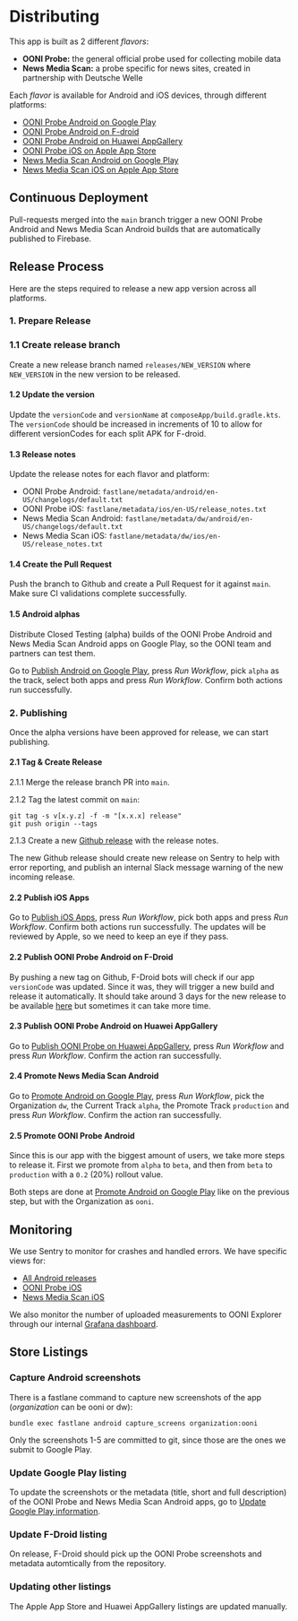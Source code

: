 # Distributing

This app is built as 2 different *flavors*:

- **OONI Probe:** the general official probe used for collecting mobile data
- **News Media Scan:** a probe specific for news sites, created in partnership with Deutsche Welle

Each *flavor* is available for Android and iOS devices, through different platforms:

- [OONI Probe Android on Google Play](https://play.google.com/store/apps/details?id=org.openobservatory.ooniprobe)
- [OONI Probe Android on F-droid](https://f-droid.org/en/packages/org.openobservatory.ooniprobe/)
- [OONI Probe Android on Huawei AppGallery](https://appgallery.huawei.com/app/C105911849)
- [OONI Probe iOS on Apple App Store](https://apps.apple.com/us/app/ooni-probe/id1199566366)
- [News Media Scan Android on Google Play](https://play.google.com/store/apps/details?id=com.dw.ooniprobe)
- [News Media Scan iOS on Apple App Store](https://apps.apple.com/us/app/news-media-scan/id6738992797)

## Continuous Deployment

Pull-requests merged into the `main` branch trigger a new OONI Probe Android and News Media Scan
Android builds that are automatically published to Firebase.

## Release Process

Here are the steps required to release a new app version across all platforms.

### 1. Prepare Release

### 1.1 Create release branch

Create a new release branch named `releases/NEW_VERSION` where `NEW_VERSION` in the new version to
be released.

#### 1.2 Update the version

Update the `versionCode` and `versionName` at `composeApp/build.gradle.kts`. The `versionCode`
should be increased in increments of 10 to allow for different versionCodes for each split APK for
F-droid.

#### 1.3 Release notes

Update the release notes for each flavor and platform:
- OONI Probe Android: `fastlane/metadata/android/en-US/changelogs/default.txt`
- OONI Probe iOS: `fastlane/metadata/ios/en-US/release_notes.txt`
- News Media Scan Android: `fastlane/metadata/dw/android/en-US/changelogs/default.txt`
- News Media Scan iOS: `fastlane/metadata/dw/ios/en-US/release_notes.txt`

#### 1.4 Create the Pull Request

Push the branch to Github and create a Pull Request for it against `main`. Make sure CI validations
complete successfully.

#### 1.5 Android alphas

Distribute Closed Testing (alpha) builds of the OONI Probe Android and News Media Scan Android apps
on Google Play, so the OONI team and partners can test them.

Go to [Publish Android on Google Play](https://github.com/ooni/probe-multiplatform/actions/workflows/publish_android_on_google_play.yml),
press *Run Workflow*, pick `alpha` as the track, select both apps and press *Run Workflow*. Confirm
both actions run successfully.

### 2. Publishing

Once the alpha versions have been approved for release, we can start publishing.

#### 2.1 Tag & Create Release

2.1.1 Merge the release branch PR into `main`.

2.1.2 Tag the latest commit on `main`:

```
git tag -s v[x.y.z] -f -m "[x.x.x] release"
git push origin --tags
```

2.1.3 Create a new [Github release](https://github.com/ooni/probe-multiplatform/releases) with the
release notes.

The new Github release should create new release on Sentry to help with error reporting, and publish
an internal Slack message warning of the new incoming release.

#### 2.2 Publish iOS Apps

Go to [Publish iOS Apps](https://github.com/ooni/probe-multiplatform/actions/workflows/publish_ios.yml),
press *Run Workflow*, pick both apps and press *Run Workflow*. Confirm both actions run
successfully. The updates will be reviewed by Apple, so we need to keep an eye if they pass.

#### 2.2 Publish OONI Probe Android on F-Droid

By pushing a new tag on Github, F-Droid bots will check if our app `versionCode` was updated. Since
it was, they will trigger a new build and release it automatically. It should take around 3 days for
the new release to be available [here](https://f-droid.org/en/packages/org.openobservatory.ooniprobe/)
but sometimes it can take more time.

#### 2.3 Publish OONI Probe Android on Huawei AppGallery

Go to [Publish OONI Probe on Huawei AppGallery](https://github.com/ooni/probe-multiplatform/actions/workflows/publish_android_on_huawei.yml),
press *Run Workflow* and press *Run Workflow*. Confirm the action ran successfully.

#### 2.4 Promote News Media Scan Android

Go to [Promote Android on Google Play](https://github.com/ooni/probe-multiplatform/actions/workflows/promote_android_on_google_play.yml),
press *Run Workflow*, pick the Organization `dw`, the Current Track `alpha`, the Promote Track
`production` and press *Run Workflow*. Confirm the action ran successfully.

#### 2.5 Promote OONI Probe Android

Since this is our app with the biggest amount of users, we take more steps to release it. First we
promote from `alpha` to `beta`, and then from `beta` to `production` with a `0.2` (20%) rollout value.

Both steps are done at [Promote Android on Google Play](https://github.com/ooni/probe-multiplatform/actions/workflows/promote_android_on_google_play.yml)
like on the previous step, but with the Organization as `ooni`.

## Monitoring

We use Sentry to monitor for crashes and handled errors. We have specific views for:
* [All Android releases](https://ooni.sentry.io/issues/?project=4508325642764288&viewId=148098)
* [OONI Probe iOS](https://ooni.sentry.io/issues/?project=4508325650235392&viewId=80423)
* [News Media Scan iOS](https://ooni.sentry.io/issues/?project=4508325650235392&viewId=148094)

We also monitor the number of uploaded measurements to OONI Explorer through our internal
[Grafana dashboard](https://grafana.ooni.org/d/f996246b-e529-420b-b5de-290d5b4e6dd7/ooni-probe-release?orgId=1&var-cnt_value=cnt&var-software_version=1.0&var-test_name=web_connectivity&var-software_name=ooniprobe-android).

## Store Listings

### Capture Android screenshots

There is a fastlane command to capture new screenshots of the app
(*organization* can be ooni or dw):

```
bundle exec fastlane android capture_screens organization:ooni
```

Only the screenshots 1-5 are committed to git, since those are the ones we submit to Google Play.

### Update Google Play listing

To update the screenshots or the metadata (title, short and full description) of the OONI Probe
and News Media Scan Android apps, go to
[Update Google Play information](https://github.com/ooni/probe-multiplatform/actions/workflows/update_google_play.yml).

### Update F-Droid listing

On release, F-Droid should pick up the OONI Probe screenshots and metadata automtically from the
repository.

### Updating other listings

The Apple App Store and Huawei AppGallery listings are updated manually.

